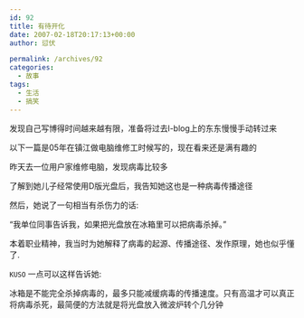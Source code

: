 ```yaml
---
id: 92
title: 有待开化
date: 2007-02-18T20:17:13+00:00
author: 愆伏

permalink: /archives/92
categories:
  - 故事
tags:
  - 生活
  - 搞笑
---
```

发现自己写博得时间越来越有限，准备将过去l-blog上的东东慢慢手动转过来
  
以下一篇是05年在镇江做电脑维修工时候写的，现在看来还是满有趣的

昨天去一位用户家维修电脑，发现病毒比较多
  
了解到她儿子经常使用D版光盘后，我告知她这也是一种病毒传播途径
  
然后，她说了一句相当有杀伤力的话:
  
“我单位同事告诉我，如果把光盘放在冰箱里可以把病毒杀掉。”
  
本着职业精神，我当时为她解释了病毒的起源、传播途径、发作原理，她也似乎懂了.
  
`KUSO` 一点可以这样告诉她:
  
冰箱是不能完全杀掉病毒的，最多只能减缓病毒的传播速度。只有高温才可以真正将病毒杀死，最简便的方法就是将光盘放入微波炉转个几分钟